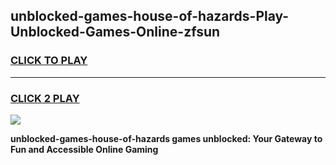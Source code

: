 
## unblocked-games-house-of-hazards-Play-Unblocked-Games-Online-zfsun
<h3>
<a href="https://premium76.site?title=unblocked-games-house-of-hazards&ref=24A">CLICK TO PLAY</a></h3>
<hr>

<h3>
<a href="https://premium76.site?title=unblocked-games-house-of-hazards&ref=24A">CLICK 2 PLAY</a>
  
</h3>

<a href="https://premium76.site?title=unblocked-games-house-of-hazards&ref=24A"><img src="https://clearcache.store/games.png"></a>


**unblocked-games-house-of-hazards games unblocked: Your Gateway to Fun and Accessible Online Gaming**
